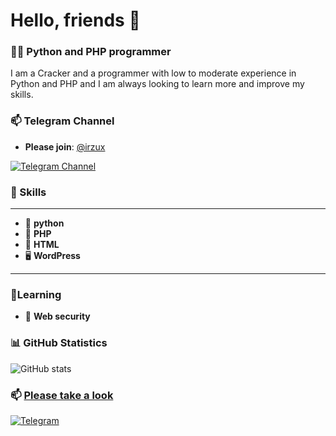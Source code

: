 # Hello, friends 👋

### 👨‍💻 Python and PHP programmer
I am a Cracker and a programmer with low to moderate experience in Python and PHP and I am always looking to learn more and improve my skills.

### 📫 Telegram Channel
- **Please join**: [@irzux](https://t.me/irzux)

[![Telegram Channel ](https://img.shields.io/badge/Telegram-@irzux-red?style=flat&logo=telegram)](https://t.me/irzux)

### 🔧 Skills
-------------------
- 🐍 **python**
- 🐳 **PHP**
- 🔧 **HTML**
- 🖥️ **WordPress**
-------------------

### 🌱Learning
- 🔐 **Web security**

### 📊 GitHub Statistics
![GitHub stats](https://github-readme-stats.vercel.app/api?username=Qmdev&show_icons=true&hide_title=true&count_private=true&hide=prs&theme=radical)

### 📫 **[Please take a look](https://github.com/Qmdev)**

[![Telegram](https://img.shields.io/badge/Telegram-@irzux-blue?style=flat&logo=telegram)](https://t.me/irzux)
